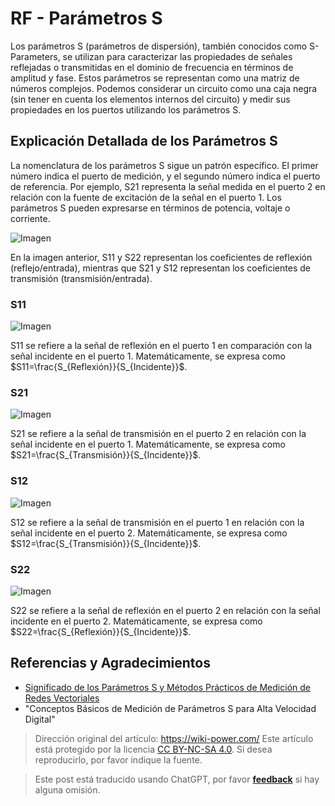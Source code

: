 # RF - Parámetros S

Los parámetros S (parámetros de dispersión), también conocidos como S-Parameters, se utilizan para caracterizar las propiedades de señales reflejadas o transmitidas en el dominio de frecuencia en términos de amplitud y fase. Estos parámetros se representan como una matriz de números complejos. Podemos considerar un circuito como una caja negra (sin tener en cuenta los elementos internos del circuito) y medir sus propiedades en los puertos utilizando los parámetros S.

## Explicación Detallada de los Parámetros S

La nomenclatura de los parámetros S sigue un patrón específico. El primer número indica el puerto de medición, y el segundo número indica el puerto de referencia. Por ejemplo, S21 representa la señal medida en el puerto 2 en relación con la fuente de excitación de la señal en el puerto 1. Los parámetros S pueden expresarse en términos de potencia, voltaje o corriente.

![Imagen](https://media.wiki-power.com/img/20220627100338.png)

En la imagen anterior, S11 y S22 representan los coeficientes de reflexión (reflejo/entrada), mientras que S21 y S12 representan los coeficientes de transmisión (transmisión/entrada).

### S11

![Imagen](https://media.wiki-power.com/img/20220621000000.gif)

S11 se refiere a la señal de reflexión en el puerto 1 en comparación con la señal incidente en el puerto 1. Matemáticamente, se expresa como $S11=\frac{S_{Reflexión}}{S_{Incidente}}$.

### S21

![Imagen](https://media.wiki-power.com/img/20220621000001.gif)

S21 se refiere a la señal de transmisión en el puerto 2 en relación con la señal incidente en el puerto 1. Matemáticamente, se expresa como $S21=\frac{S_{Transmisión}}{S_{Incidente}}$.

### S12

![Imagen](https://media.wiki-power.com/img/20220621000002.gif)

S12 se refiere a la señal de transmisión en el puerto 1 en relación con la señal incidente en el puerto 2. Matemáticamente, se expresa como $S12=\frac{S_{Transmisión}}{S_{Incidente}}$.

### S22

![Imagen](https://media.wiki-power.com/img/20220621000003.gif)

S22 se refiere a la señal de reflexión en el puerto 2 en relación con la señal incidente en el puerto 2. Matemáticamente, se expresa como $S22=\frac{S_{Reflexión}}{S_{Incidente}}$.

## Referencias y Agradecimientos

- [Significado de los Parámetros S y Métodos Prácticos de Medición de Redes Vectoriales](http://jietaipu.com/resource/88.html)
- "Conceptos Básicos de Medición de Parámetros S para Alta Velocidad Digital"

> Dirección original del artículo: <https://wiki-power.com/>
> Este artículo está protegido por la licencia [CC BY-NC-SA 4.0](https://creativecommons.org/licenses/by/4.0/deed.zh). Si desea reproducirlo, por favor indique la fuente.

> Este post está traducido usando ChatGPT, por favor [**feedback**](https://github.com/linyuxuanlin/Wiki_MkDocs/issues/new) si hay alguna omisión.
